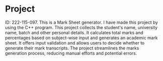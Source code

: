 # Project
ID: 222-115-097.
This is a Mark Sheet generator.
I have made this project by using the C++ program. This project collects the student's name, university name, batch and other personal details. It calculates total marks and percentages based on subject-wise input and generates an academic mark sheet. It offers input validation and allows users to decide whether to generate their mark transcripts. The project streamlines the marks generation process, reducing manual efforts and potential errors.


